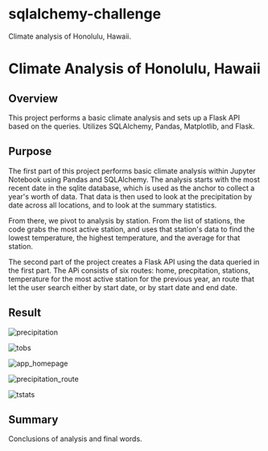 # sqlalchemy-challenge
Climate analysis of Honolulu, Hawaii.

# Climate Analysis of Honolulu, Hawaii

## Overview

This project performs a basic climate analysis and sets up a Flask API based on the queries. Utilizes SQLAlchemy, Pandas, Matplotlib, and Flask.

## Purpose

The first part of this project performs basic climate analysis within Jupyter Notebook using Pandas and SQLAlchemy. The analysis starts with the most recent date in the sqlite database, which is used as the anchor to collect a year's worth of data. That data is then used to look at the precipitation by date across all locations, and to look at the summary statistics. 

From there, we pivot to analysis by station. From the list of stations, the code grabs the most active station, and uses that station's data to find the lowest temperature, the highest temperature, and the average for that station. 

The second part of the project creates a Flask API using the data queried in the first part. The APi consists of six routes: home, precpitation, stations, temperature for the most active station for the previous year, an route that let the user search either by start date, or by start date and end date. 

## Result

![precipitation](https://github.com/m-coldewe/sqlalchemy-challenge/assets/152045367/ca03009b-a7e7-4cfc-a7fd-ea8ae82bb3be)

![tobs](https://github.com/m-coldewe/sqlalchemy-challenge/assets/152045367/2207656e-6a0f-43c1-bb66-ae46ba5b7d20)

![app_homepage](https://github.com/m-coldewe/sqlalchemy-challenge/assets/152045367/db3f0ccc-afe5-4d24-af41-88817ab02bf0)

![precipitation_route](https://github.com/m-coldewe/sqlalchemy-challenge/assets/152045367/7568bab0-41ce-4cf0-aaf8-c07431e9bc2a)

![tstats](https://github.com/m-coldewe/sqlalchemy-challenge/assets/152045367/21d37c56-b40e-4075-943e-fa8037d53a78)


## Summary
Conclusions of analysis and final words.
